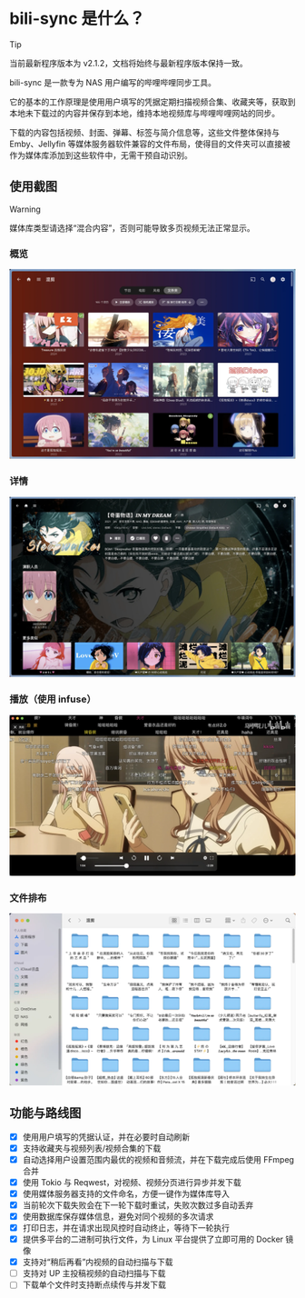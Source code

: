 # bili-sync 是什么？

> [!TIP]
> 当前最新程序版本为 v2.1.2，文档将始终与最新程序版本保持一致。

bili-sync 是一款专为 NAS 用户编写的哔哩哔哩同步工具。

它的基本的工作原理是使用用户填写的凭据定期扫描视频合集、收藏夹等，获取到本地未下载过的内容并保存到本地，维持本地视频库与哔哩哔哩网站的同步。

下载的内容包括视频、封面、弹幕、标签与简介信息等，这些文件整体保持与 Emby、Jellyfin 等媒体服务器软件兼容的文件布局，使得目的文件夹可以直接被作为媒体库添加到这些软件中，无需干预自动识别。

## 使用截图

> [!WARNING]
> 媒体库类型请选择“混合内容”，否则可能导致多页视频无法正常显示。



### 概览
![概览](/assets/overview.webp)
### 详情
![详情](/assets/detail.webp)
### 播放（使用 infuse）
![播放](/assets/play.webp)
### 文件排布
![文件](/assets/dir.webp)

## 功能与路线图

- [x] 使用用户填写的凭据认证，并在必要时自动刷新
- [x] 支持收藏夹与视频列表/视频合集的下载
- [x] 自动选择用户设置范围内最优的视频和音频流，并在下载完成后使用 FFmpeg 合并
- [x] 使用 Tokio 与 Reqwest，对视频、视频分页进行异步并发下载
- [x] 使用媒体服务器支持的文件命名，方便一键作为媒体库导入
- [x] 当前轮次下载失败会在下一轮下载时重试，失败次数过多自动丢弃
- [x] 使用数据库保存媒体信息，避免对同个视频的多次请求
- [x] 打印日志，并在请求出现风控时自动终止，等待下一轮执行
- [x] 提供多平台的二进制可执行文件，为 Linux 平台提供了立即可用的 Docker 镜像
- [x] 支持对“稍后再看”内视频的自动扫描与下载
- [ ] 支持对 UP 主投稿视频的自动扫描与下载
- [ ] 下载单个文件时支持断点续传与并发下载
